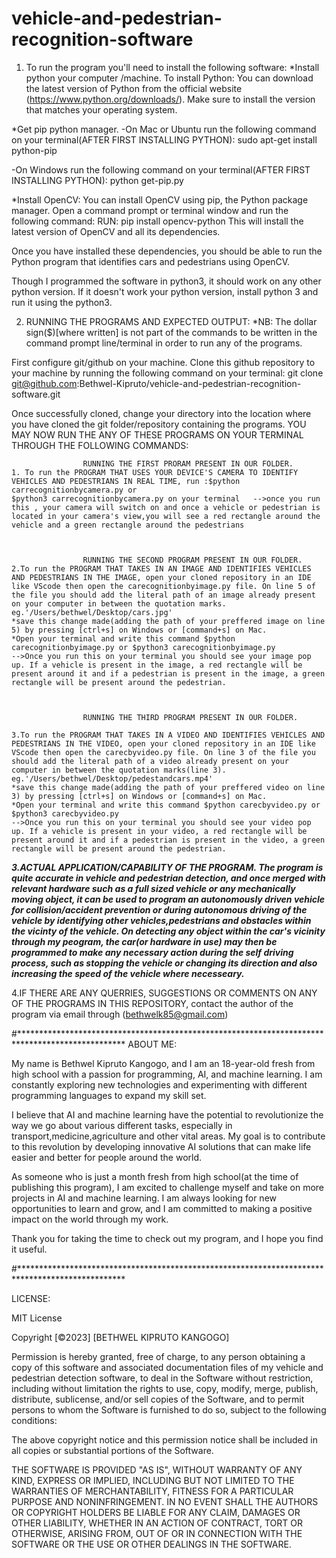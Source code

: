 # vehicle-and-pedestrian-recognition-software

1. To run the program you'll need to install the following software:
*Install python your computer /machine.
To install Python: You can download the latest version of Python from the official website (https://www.python.org/downloads/). Make sure to install the version that matches your operating system.

*Get pip python manager.
 -On Mac or Ubuntu run the following command on your terminal(AFTER FIRST INSTALLING PYTHON):
    sudo apt-get install python-pip

 -On Windows run the following command on your terminal(AFTER FIRST INSTALLING PYTHON):
    python get-pip.py


*Install OpenCV: You can install OpenCV using pip, the Python package manager. Open a command prompt or terminal window and run the following command:
RUN:
pip install opencv-python
This will install the latest version of OpenCV and all its dependencies.

Once you have installed these dependencies, you should be able to run the Python program that identifies cars and pedestrians using OpenCV.

Though I programmed the software  in python3, it should work on any other python version. If it doesn't work your python version, install python 3 and run it using the python3.


2. RUNNING THE PROGRAMS AND EXPECTED OUTPUT:    *NB: The dollar sign($)[where written] is not part of the commands to be written in the command prompt line/terminal in order to run any of the programs.


First configure git/github on your machine.
Clone this github repository to your machine by running the following command on your terminal:
        git clone git@github.com:Bethwel-Kipruto/vehicle-and-pedestrian-recognition-software.git



Once successfully cloned, change your directory into the location where you have cloned the git folder/repository containing the programs.
YOU MAY NOW RUN THE ANY OF THESE PROGRAMS ON YOUR TERMINAL THROUGH THE FOLLOWING COMMANDS:


                    RUNNING THE FIRST PRORAM PRESENT IN OUR FOLDER.
    1. To run the PROGRAM THAT USES YOUR DEVICE'S CAMERA TO IDENTIFY VEHICLES AND PEDESTRIANS IN REAL TIME, run :$python carrecognitionbycamera.py or
    $python3 carrecognitionbycamera.py on your terminal   -->once you run this , your camera will switch on and once a vehicle or pedestrian is located in your camera's view,you will see a red rectangle around the vehicle and a green rectangle around the pedestrians



                    RUNNING THE SECOND PROGRAM PRESENT IN OUR FOLDER.
    2.To run the PROGRAM THAT TAKES IN AN IMAGE AND IDENTIFIES VEHICLES AND PEDESTRIANS IN THE IMAGE, open your cloned repository in an IDE like VScode then open the carecognitionbyimage.py file. On line 5 of the file you should add the literal path of an image already present on your computer in between the quotation marks. eg.'/Users/bethwel/Desktop/cars.jpg'
    *save this change made(adding the path of your preffered image on line 5) by pressing [ctrl+s] on Windows or [command+s] on Mac.
    *Open your terminal and write this command $python carecognitionbyimage.py or $python3 carecognitionbyimage.py
    -->Once you run this on your terminal you should see your image pop up. If a vehicle is present in the image, a red rectangle will be present around it and if a pedestrian is present in the image, a green rectangle will be present around the pedestrian.



                    RUNNING THE THIRD PROGRAM PRESENT IN OUR FOLDER.

    3.To run the PROGRAM THAT TAKES IN A VIDEO AND IDENTIFIES VEHICLES AND PEDESTRIANS IN THE VIDEO, open your cloned repository in an IDE like VScode then open the carecbyvideo.py file. On line 3 of the file you should add the literal path of a video already present on your computer in between the quotation marks(line 3). eg.'/Users/bethwel/Desktop/pedestandcars.mp4'
    *save this change made(adding the path of your preffered video on line 3) by pressing [ctrl+s] on Windows or [command+s] on Mac.
    *Open your terminal and write this command $python carecbyvideo.py or $python3 carecbyvideo.py
    -->Once you run this on your terminal you should see your video pop up. If a vehicle is present in your video, a red rectangle will be present around it and if a pedestrian is present in the video, a green rectangle will be present around the pedestrian.
                

***3.ACTUAL APPLICATION/CAPABILITY OF THE PROGRAM.
The program is quite accurate in vehicle and pedestrian detection, and once merged with relevant hardware such as a full sized vehicle or any mechanically moving object, it can be used to program an autonomously driven vehicle for collision/accident prevention or during autonomous driving of the vehicle by identifying other vehicles,pedestrians and obstacles within the vicinty of the vehicle. On detecting any object within the car's vicinity through my peogram, the car(or hardware in use) may then be programmed to make any necessary action during the self driving process, such as stopping the vehicle or changing its direction and also increasing the speed of the vehicle where necesseary.***



4.IF THERE ARE ANY QUERRIES, SUGGESTIONS OR COMMENTS ON ANY OF THE PROGRAMS IN THIS REPOSITORY,
    contact the author of the program via email through (bethwelk85@gmail.com)

#************************************************************************************************
ABOUT ME:

My name is Bethwel Kipruto Kangogo, and I am an 18-year-old fresh from high school with a passion for programming, AI, and machine learning. I am constantly exploring new technologies and experimenting with different programming languages to expand my skill set.

I believe that AI and machine learning have the potential to revolutionize the way we go about various different tasks, especially in transport,medicine,agriculture and other vital areas. My goal is to contribute to this revolution by developing innovative AI solutions that can make life easier and better for people around the world.

As someone who is just a month fresh from high school(at the time of publishing this program), I am excited to challenge myself and take on more projects in AI and machine learning. I am always looking for new opportunities to learn and grow, and I am committed to making a positive impact on the world through my work.

Thank you for taking the time to check out my program, and I hope you find it useful.

#************************************************************************************************


LICENSE:

MIT License

Copyright [©2023] [BETHWEL KIPRUTO KANGOGO]

Permission is hereby granted, free of charge, to any person obtaining a copy
of this software and associated documentation files of my vehicle and pedestrian detection software, to deal
in the Software without restriction, including without limitation the rights
to use, copy, modify, merge, publish, distribute, sublicense, and/or sell
copies of the Software, and to permit persons to whom the Software is
furnished to do so, subject to the following conditions:

The above copyright notice and this permission notice shall be included in all
copies or substantial portions of the Software.

THE SOFTWARE IS PROVIDED "AS IS", WITHOUT WARRANTY OF ANY KIND, EXPRESS OR
IMPLIED, INCLUDING BUT NOT LIMITED TO THE WARRANTIES OF MERCHANTABILITY,
FITNESS FOR A PARTICULAR PURPOSE AND NONINFRINGEMENT. IN NO EVENT SHALL THE
AUTHORS OR COPYRIGHT HOLDERS BE LIABLE FOR ANY CLAIM, DAMAGES OR OTHER
LIABILITY, WHETHER IN AN ACTION OF CONTRACT, TORT OR OTHERWISE, ARISING FROM,
OUT OF OR IN CONNECTION WITH THE SOFTWARE OR THE USE OR OTHER DEALINGS IN THE
SOFTWARE.

